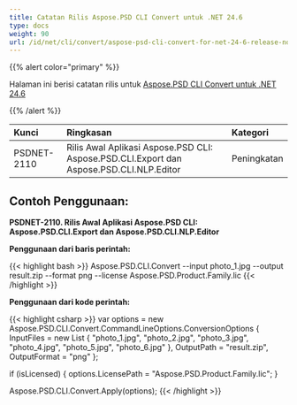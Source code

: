 ```yaml
---
title: Catatan Rilis Aspose.PSD CLI Convert untuk .NET 24.6
type: docs
weight: 90
url: /id/net/cli/convert/aspose-psd-cli-convert-for-net-24-6-release-notes/
---
```


{{% alert color="primary" %}}

Halaman ini berisi catatan rilis untuk [Aspose.PSD CLI Convert untuk .NET 24.6](https://www.nuget.org/packages/Aspose.PSD.CLI.Convert/)

{{% /alert %}}

| **Kunci**   | **Ringkasan**                                                                               | **Kategori** |
|:------------|:--------------------------------------------------------------------------------------------|:-------------|
| PSDNET-2110 | Rilis Awal Aplikasi Aspose.PSD CLI: Aspose.PSD.CLI.Export dan Aspose.PSD.CLI.NLP.Editor  | Peningkatan  |


## **Contoh Penggunaan:**

**PSDNET-2110. Rilis Awal Aplikasi Aspose.PSD CLI: Aspose.PSD.CLI.Export dan Aspose.PSD.CLI.NLP.Editor**

**Penggunaan dari baris perintah:**

{{< highlight bash >}}
Aspose.PSD.CLI.Convert --input photo_1.jpg --output result.zip --format png --license Aspose.PSD.Product.Family.lic
{{< /highlight >}}

**Penggunaan dari kode perintah:**

{{< highlight csharp >}}
var options = new Aspose.PSD.CLI.Convert.CommandLineOptions.ConversionOptions
{
    InputFiles = new List<string> { "photo_1.jpg", "photo_2.jpg", "photo_3.jpg", "photo_4.jpg", "photo_5.jpg", "photo_6.jpg" },
    OutputPath = "result.zip",
    OutputFormat = "png"
};


if (isLicensed)
{
    options.LicensePath = "Aspose.PSD.Product.Family.lic";
}

Aspose.PSD.CLI.Convert.Apply(options);
{{< /highlight >}}
